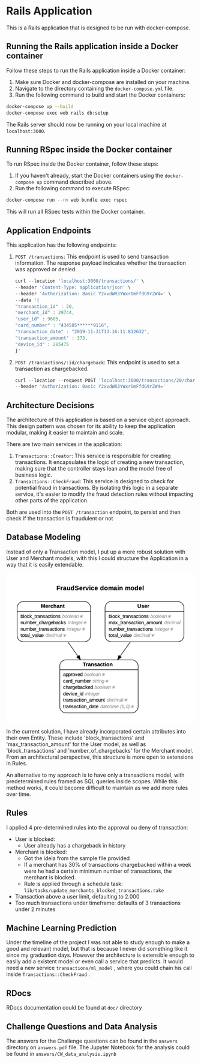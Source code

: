 # Rails Application

This is a Rails application that is designed to be run with docker-compose.

## Running the Rails application inside a Docker container

Follow these steps to run the Rails application inside a Docker container:

1. Make sure Docker and docker-compose are installed on your machine.
2. Navigate to the directory containing the `docker-compose.yml` file.
3. Run the following command to build and start the Docker containers:

```bash
docker-compose up --build
docker-compose exec web rails db:setup

```

The Rails server should now be running on your local machine at `localhost:3000`.

## Running RSpec inside the Docker container

To run RSpec inside the Docker container, follow these steps:

1. If you haven't already, start the Docker containers using the `docker-compose up` command described above.
2. Run the following command to execute RSpec:

```bash
docker-compose run --rm web bundle exec rspec

```

This will run all RSpec tests within the Docker container.

## Application Endpoints

This application has the following endpoints:

1. `POST /transactions`: This endpoint is used to send transaction information. The response payload indicates whether the transaction was approved or denied.
    
    ```jsx
    curl --location 'localhost:3000/transactions/' \
    --header 'Content-Type: application/json' \
    --header 'Authorization: Basic Y2xvdWR3YWxrOmFfdG9rZW4=' \
    --data '{
    "transaction_id" : 20,
    "merchant_id" : 29744,
    "user_id" : 9605,
    "card_number" : "434505******9116",
    "transaction_date" : "2019-11-31T13:16:11.812632",
    "transaction_amount" : 373,
    "device_id" : 285475
    }'
    ```
    
2. `POST /transactions/:id/chargeback`: This endpoint is used to set a transaction as chargebacked.
    
    ```jsx
    curl --location --request POST 'localhost:3000/transactions/20/chargeback' \
    --header 'Authorization: Basic Y2xvdWR3YWxrOmFfdG9rZW4=' 
    ```
    

## Architecture Decisions

The architecture of this application is based on a service object approach. This design pattern was chosen for its ability to keep the application modular, making it easier to maintain and scale.

There are two main services in the application:

1. `Transactions::Creator`: This service is responsible for creating transactions. It encapsulates the logic of creating a new transaction, making sure that the controller stays lean and the model free of business logic.
2. `Transactions::CheckFraud`: This service is designed to check for potential fraud in transactions. By isolating this logic in a separate service, it's easier to modify the fraud detection rules without impacting other parts of the application.

Both are used into the `POST /transaction`  endpoint, to persist and then check if the transaction is fraudulent or not

## Database Modeling

Instead of only a Transaction model, I put up a more robust solution with User and Merchant models, with this I could structure the Application in a way that it is easily extendable. 

![Untitled](erb.png)

In the current solution, I have already incorporated certain attributes into their own Entity. These include 'block_transactions' and 'max_transaction_amount' for the User model, as well as 'block_transactions' and 'number_of_chargebacks' for the Merchant model. From an architectural perspective, this structure  is more open to extensions in Rules.

An alternative to my approach is to have only a transactions model, with predetermined rules framed as SQL queries inside scopes. While this method works, it could become difficult to maintain as we add more rules over time.

## Rules

I applied 4  pre-determined rules into the approval ou deny of transaction:

- User is blocked:
    - User already has a chargeback in history
- Merchant is blocked:
    - Got the ideia from the sample file provided
    - If a merchant has 30% of transactions chargebacked within a week were he had a certain minimum number of transactions, the merchant is blocked.
    - Rule is applied through a schedule task: `lib/tasks/update_merchants_blocked_transactions.rake`
- Transaction above a user limit, defaulting to 2.000
- Too much transactions under timeframe: defaults of 3 transactions under 2 minutes

## Machine Learning Prediction

Under the timeline of the project I was not able to study enough to make a good and relevant model, but that is because I never did something like it since my graduation days. However the architecture is extensible enough to easily add a existent model or even call a service that predicts. It would need a new service `transactions/ml_model` , where you could chain his call inside `Transactions::CheckFraud` .

## RDocs

RDocs documentation could be found at `doc/` directory

## Challenge Questions and Data Analysis

The answers for the Challenge questions can be found in the `answers` directory on `answers.pdf` file. The Jupyter Notebook for the analysis could be found in `answers/CW_data_analysis.ipynb`